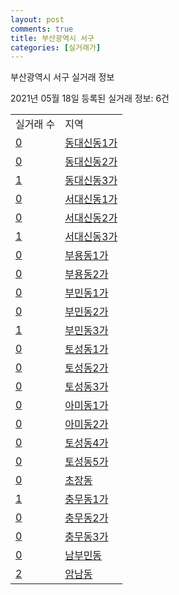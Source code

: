 ```yaml
---
layout: post
comments: true
title: 부산광역시 서구
categories: [실거래가]
---
```


부산광역시 서구 실거래 정보

2021년 05월 18일 등록된 실거래 정보: 6건


<table>
  <tr>
    <td>실거래 수</td>
    <td>지역</td>
  </tr>

  
  <tr>
    <td><a href="2614010100.html">0</a></td>
    <td><a href="2614010100.html">동대신동1가</a></td>
  </tr>
    

  <tr>
    <td><a href="2614010200.html">0</a></td>
    <td><a href="2614010200.html">동대신동2가</a></td>
  </tr>
    

  <tr>
    <td><a href="2614010300.html">1</a></td>
    <td><a href="2614010300.html">동대신동3가</a></td>
  </tr>
    

  <tr>
    <td><a href="2614010400.html">0</a></td>
    <td><a href="2614010400.html">서대신동1가</a></td>
  </tr>
    

  <tr>
    <td><a href="2614010500.html">0</a></td>
    <td><a href="2614010500.html">서대신동2가</a></td>
  </tr>
    

  <tr>
    <td><a href="2614010600.html">1</a></td>
    <td><a href="2614010600.html">서대신동3가</a></td>
  </tr>
    

  <tr>
    <td><a href="2614010700.html">0</a></td>
    <td><a href="2614010700.html">부용동1가</a></td>
  </tr>
    

  <tr>
    <td><a href="2614010800.html">0</a></td>
    <td><a href="2614010800.html">부용동2가</a></td>
  </tr>
    

  <tr>
    <td><a href="2614010900.html">0</a></td>
    <td><a href="2614010900.html">부민동1가</a></td>
  </tr>
    

  <tr>
    <td><a href="2614011000.html">0</a></td>
    <td><a href="2614011000.html">부민동2가</a></td>
  </tr>
    

  <tr>
    <td><a href="2614011100.html">1</a></td>
    <td><a href="2614011100.html">부민동3가</a></td>
  </tr>
    

  <tr>
    <td><a href="2614011200.html">0</a></td>
    <td><a href="2614011200.html">토성동1가</a></td>
  </tr>
    

  <tr>
    <td><a href="2614011300.html">0</a></td>
    <td><a href="2614011300.html">토성동2가</a></td>
  </tr>
    

  <tr>
    <td><a href="2614011400.html">0</a></td>
    <td><a href="2614011400.html">토성동3가</a></td>
  </tr>
    

  <tr>
    <td><a href="2614011500.html">0</a></td>
    <td><a href="2614011500.html">아미동1가</a></td>
  </tr>
    

  <tr>
    <td><a href="2614011600.html">0</a></td>
    <td><a href="2614011600.html">아미동2가</a></td>
  </tr>
    

  <tr>
    <td><a href="2614011700.html">0</a></td>
    <td><a href="2614011700.html">토성동4가</a></td>
  </tr>
    

  <tr>
    <td><a href="2614011800.html">0</a></td>
    <td><a href="2614011800.html">토성동5가</a></td>
  </tr>
    

  <tr>
    <td><a href="2614011900.html">0</a></td>
    <td><a href="2614011900.html">초장동</a></td>
  </tr>
    

  <tr>
    <td><a href="2614012000.html">1</a></td>
    <td><a href="2614012000.html">충무동1가</a></td>
  </tr>
    

  <tr>
    <td><a href="2614012100.html">0</a></td>
    <td><a href="2614012100.html">충무동2가</a></td>
  </tr>
    

  <tr>
    <td><a href="2614012200.html">0</a></td>
    <td><a href="2614012200.html">충무동3가</a></td>
  </tr>
    

  <tr>
    <td><a href="2614012300.html">0</a></td>
    <td><a href="2614012300.html">남부민동</a></td>
  </tr>
    

  <tr>
    <td><a href="2614012400.html">2</a></td>
    <td><a href="2614012400.html">암남동</a></td>
  </tr>
    


</table>
    